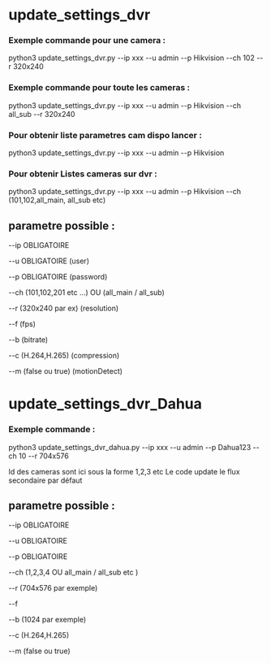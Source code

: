# update_settings_dvr

### Exemple commande pour une camera : 
python3 update_settings_dvr.py --ip xxx --u admin --p Hikvision --ch 102 --r 320x240 

### Exemple commande pour toute les cameras : 

python3 update_settings_dvr.py --ip xxx --u admin --p Hikvision --ch all_sub --r 320x240 

### Pour obtenir liste parametres cam dispo lancer :

python3 update_settings_dvr.py --ip xxx --u admin --p Hikvision 

### Pour obtenir Listes cameras sur dvr :

python3 update_settings_dvr.py --ip xxx --u admin --p Hikvision --ch (101,102,all_main, all_sub etc)

## parametre possible :

--ip OBLIGATOIRE 

--u OBLIGATOIRE (user)

--p OBLIGATOIRE (password)

--ch (101,102,201 etc ...) OU (all_main / all_sub)


--r (320x240 par ex) (resolution)

--f (fps) 

--b (bitrate)

--c (H.264,H.265) (compression)

--m (false ou true) (motionDetect)


# update_settings_dvr_Dahua

### Exemple commande : 
python3 update_settings_dvr_dahua.py --ip xxx --u admin --p Dahua123 --ch 10 --r 704x576 

Id des cameras sont ici sous la forme 1,2,3 etc 
Le code update le flux secondaire par défaut

## parametre possible :

--ip OBLIGATOIRE 

--u OBLIGATOIRE 

--p OBLIGATOIRE 


--ch (1,2,3,4 OU all_main / all_sub etc )

--r (704x576 par exemple)

--f 

--b (1024 par exemple)

--c (H.264,H.265)

--m (false ou true)




